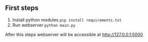 ## First steps
1. Install python modules
`pip install requirements.txt`
2. Run webserver
`python main.py`

After this steps webserver will be accessible at http://127.0.0.1:5000